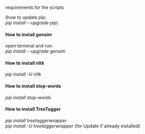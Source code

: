 requirements for the scripts

(how to update pip:   
*pip install --upgrade pip*)

#### How to install gensim

open terminal and run:   
*pip install --upgrade gensim*

#### How to install nltk
*pip install -U nltk*


#### How to install stop-words
*pip install stop-words*

#### How to install TreeTagger
*pip install treetaggerwrapper*   
*pip install -U treetaggerwrapper*  (for Update if already installed)
